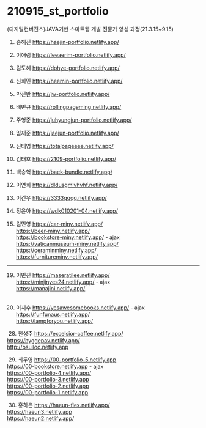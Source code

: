 # 210915_st_portfolio

(디지털컨버전스)JAVA기반 스마트웹 개발 전문가 양성 과정(21.3.15~9.15)​

1. 송해진 https://haejin-portfolio.netlify.app/

2. 이애림 https://leeaerim-portfolio.netlify.app/

3. 김도혜 https://dohye-portfolio.netlify.app/

4. 신희민 https://heemin-portfolio.netlify.app/

5. 박진완 https://jw-portfolio.netlify.app/

6. 배민규 https://rollingpageming.netlify.app/

7. 주형준 https://juhyungjun-portfolio.netlify.app/

8. 임재준 https://jaejun-portfolio.netlify.app/

9. 신태영 https://totalpageeee.netlify.app/

10. 김태호 https://2109-portfolio.netlify.app/

11. 백승혁 https://baek-bundle.netlify.app/

12. 이연희 https://dldusgmlvhvhf.netlify.app/

13. 이건우 https://3333qqqq.netlify.app/

14. 정윤아 https://wdk010201-04.netlify.app/

15. 김민영 
    https://car-miny.netlify.app/  
    https://beer-miny.netlify.app/  
    https://bookstore-miny.netlify.app/ - ajax  
    https://vaticanmuseum-miny.netlify.app/  
    https://ceraminminy.netlify.app/  
    https://furnitureminy.netlify.app/  

------------------------------------------------

19. 이민진
    https://maseratilee.netlify.app/  
    https://minjinyes24.netlify.app/ - ajax  
    https://manajini.netlify.app/  
​

22. 이지수
    https://yesawesomebooks.netlify.app/ - ajax  
    https://funfunaus.netlify.app/  
    https://lampforyou.netlify.app/  

​
28. 천성주
    https://excelsior-caffee.netlify.app/  
    https://hyggepav.netlify.app/  
    http://osulloc.netlify.app  

​
29. 최두영
    https://00-portfolio-5.netlify.app  
    https://00-bookstore.netlify.app - ajax  
    https://00-portfolio-4.netlify.app/  
    https://00-portfolio-3.netlify.app  
    https://00-portfolio-2.netlify.app  
    https://00-portfolio-1.netlify.app  
    
​
30. 홍하은
    https://haeun-flex.netlify.app/  
    https://haeun3.netlify.app  
    https://haeun2.netlify.app/  
